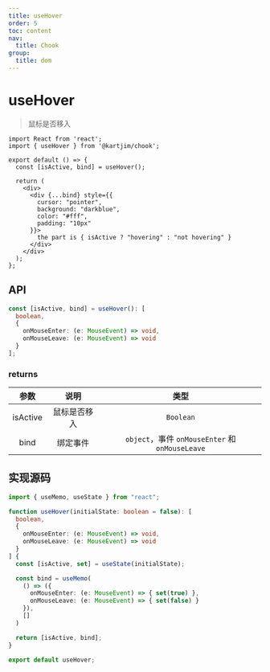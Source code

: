 ```yaml
---
title: useHover
order: 5
toc: content
nav:
  title: Chook
group:
  title: dom
---
```

# useHover

> 鼠标是否移入

```tsx
import React from 'react';
import { useHover } from '@kartjim/chook';

export default () => {
  const [isActive, bind] = useHover();

  return (
    <div>
      <div {...bind} style={{
        cursor: "pointer",
        background: "darkblue",
        color: "#fff",
        padding: "10px"
      }}>
        the part is { isActive ? "hovering" : "not hovering" }
      </div>
    </div>
  );
};
```

## API
```ts
const [isActive, bind] = useHover(): [
  boolean,
  {
    onMouseEnter: (e: MouseEvent) => void,
    onMouseLeave: (e: MouseEvent) => void
  }
];
```

### returns
|   参数   |     说明     |                 类型                 |
| :------: | :----------: | :----------------------------------: |
| isActive | 鼠标是否移入 |              `Boolean`               |
|   bind   |   绑定事件   | `object`，事件 `onMouseEnter` 和 `onMouseLeave` |

## 实现源码
```ts
import { useMemo, useState } from "react";

function useHover(initialState: boolean = false): [
  boolean,
  {
    onMouseEnter: (e: MouseEvent) => void,
    onMouseLeave: (e: MouseEvent) => void
  }
] {
  const [isActive, set] = useState(initialState);

  const bind = useMemo(
    () => ({
      onMouseEnter: (e: MouseEvent) => { set(true) },
      onMouseLeave: (e: MouseEvent) => { set(false) }
    }),
    []
  )

  return [isActive, bind];
}

export default useHover;
```

